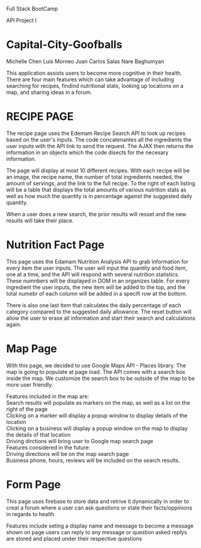 Full Stack BootCamp

API Project I

# Capital-City-Goofballs
Michelle Chen
Luis Morneo
Juan Carlos Salas
Nare Baghumyan

This application assists users to become more cognitive in their health. There are four main features which can take advantage of including searching for recipes, findind nutritional stats, looking up locations on a map, and sharing ideas in a forum.

# RECIPE PAGE
The recipe page uses the Edemam Recipe Search API to look up recipes based on the user's inputs. The code concatenantes all the ingredients the user inputs with the API link to send the request. The AJAX then returns the information in an objects which the code disects for the necesary information. 

The page will display at most 10 different recipes. With each recipe will be an image, the recipe name, the number of total ingredients needed, the amount of servings, and the link to the full recipe. To the right of each listing will be a table that displays the total amounts of various nutrition stats as well as how much the quantity is in percentage against the suggested daily quantity. 

When a user does a new search, the prior results will resset and the new results will take their place.

# Nutrition Fact Page
This page uses the Edamam Nutrition Analysis API to grab information for every item the user inputs. The user will input the quantity and food item, one at a time, and the API will respond with several nutrition statistics. These numnbers will be displayed in DOM in an organizes table. For every ingredient the user inputs, the new item will be added to the top, and the total numebr of each column will be added in a specifi row at the bottom.
  
There is also one last item that calculates the daily percentage of each category compared to the suggested daily allowance. The reset button will allow the user to erase all information and start their search and calculations again.

# Map Page
With this page, we decided to use Google Maps API - Places library. The map is going to populate at page load. The API comes with a search box inside the map. We customize the search box to be outside of the map to be more user friendly. <br />

Features included in the map are:<br />
Search results will populate as markers on the map, as well as a list on the right of the page<br />
Clicking on a marker will display a popup window to display details of the location<br />
Clicking on a business will display a popup window on the map to display the details of that location<br />
Driving dirctions will bring user to Google map search page <br />
Features considered in the future:<br />
Driving directions will be on the map search page<br />
Business phone, hours, reviews will be included on the search results.<br />

# Form Page
This page uses firebase to store data and retrive it dynamically in order to creat a forum where a user can ask questions or state their facts/oppinions in regards to health

Features include 
seting a display name and message to become a message shown on page 
users can reply to any message or question asked 
replys are stored and placed under their respective questions


